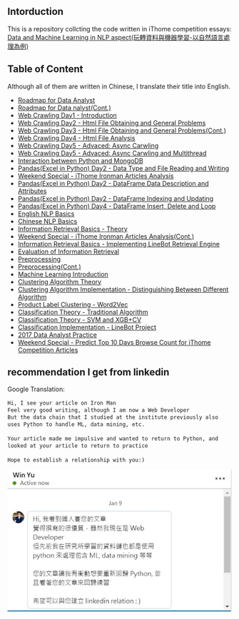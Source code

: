 ## Intorduction 
This is a repository collcting the code written in iThome competition essays: [Data and Machine Learning in NLP aspect(玩轉資料與機器學習-以自然語言處理為例)](https://ithelp.ithome.com.tw/users/20107576/ironman/1450)

## Table of Content
Although all of them are written in Chinese, I translate their title into English.
- [Roadmap for Data Analyst](https://ithelp.ithome.com.tw/articles/10190849) 
- [Roadmap for Data nalyst(Cont.)](https://ithelp.ithome.com.tw/articles/10190859)
- [Web Crawling Day1 - Introduction](https://ithelp.ithome.com.tw/articles/10190994)
- [Web Crawling Day2 - Html File Obtaining and General Problems](https://ithelp.ithome.com.tw/articles/10191161)
- [Web Crawling Day3 - Html File Obtaining and General Problems(Cont.)](https://ithelp.ithome.com.tw/articles/10191165)
- [Web Crawling Day4 - Html File Analysis](https://ithelp.ithome.com.tw/articles/10191259)
- [Web Crawling Day5 - Advaced: Async Carwling](https://ithelp.ithome.com.tw/articles/10191401)
- [Web Crawling Day5 - Advaced: Async Carwling and Multithread](https://ithelp.ithome.com.tw/articles/10191405)
- [Interaction between Python and MongoDB](https://ithelp.ithome.com.tw/articles/10191408)
- [Pandas(Excel in Python) Day2 - Data Type and File Reading and Writing](https://ithelp.ithome.com.tw/articles/10191291)
- [Weekend Special - iThome Ironman Articles Analysis](https://ithelp.ithome.com.tw/articles/10191848)
- [Pandas(Excel in Python) Day2 - DataFrame Data Description and Attributes](https://ithelp.ithome.com.tw/articles/10191588)
- [Pandas(Excel in Python) Day2 - DataFrame Indexing and Updating](https://ithelp.ithome.com.tw/articles/10191616)
- [Pandas(Excel in Python) Day4 - DataFrame Insert, Delete and Loop](https://ithelp.ithome.com.tw/articles/10191774)
- [English NLP Basics](https://ithelp.ithome.com.tw/articles/10191922)
- [Chinese NLP Basics](https://ithelp.ithome.com.tw/articles/10192043)
- [Information Retrieval Basics - Theory](https://ithelp.ithome.com.tw/articles/10192323)
- [Weekend Special - iThome Ironman Articles Analysis(Cont.)](https://ithelp.ithome.com.tw/articles/10193103)
- [Information Retrieval Basics - Implementing LineBot Retrieval Engine](https://ithelp.ithome.com.tw/articles/10192645)
- [Evaluation of Information Retrieval](https://ithelp.ithome.com.tw/articles/10192869)
- [Preprocessing](https://ithelp.ithome.com.tw/articles/10191069)
- [Preprocessing(Cont.)](https://ithelp.ithome.com.tw/articles/10193022)
- [Machine Learning Introduction](https://ithelp.ithome.com.tw/articles/10193749)
- [Clustering Algorithm Theory](https://ithelp.ithome.com.tw/articles/10193760)
- [Clustering Algorithm Implementation - Distinguishing Between Different Algorithm](https://ithelp.ithome.com.tw/articles/10194172)
- [Product Label Clustering - Word2Vec](https://ithelp.ithome.com.tw/articles/10194369)
- [Classification Theory - Traditional Algorithm](https://ithelp.ithome.com.tw/articles/10194690)
- [Classification Theory - SVM and XGB+CV](https://ithelp.ithome.com.tw/articles/10194824)
- [Classification Implementation - LineBot Project](https://ithelp.ithome.com.tw/articles/10195030)
- [2017 Data Analyst Practice](https://ithelp.ithome.com.tw/articles/10195825)
- [Weekend Special - Predict Top 10 Days Browse Count for iThome Competition Articles](https://ithelp.ithome.com.tw/articles/10195967)

## recommendation I get from linkedin
Google Translation: 
```
Hi, I see your article on Iron Man
Feel very good writing, although I am now a Web Developer
But the data chain that I studied at the institute previously also uses Python to handle ML, data mining, etc.

Your article made me impulsive and wanted to return to Python, and looked at your article to return to practice

Hope to establish a relationship with you:)
```

![encourage](encourage.JPG)

